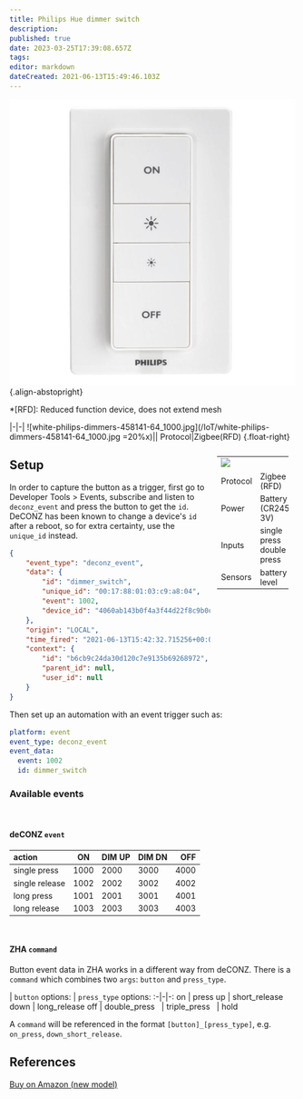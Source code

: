 ```yaml
---
title: Philips Hue dimmer switch
description: 
published: true
date: 2023-03-25T17:39:08.657Z
tags: 
editor: markdown
dateCreated: 2021-06-13T15:49:46.103Z
---
```


![white-philips-dimmers-458141-64_1000.jpg](/IoT/white-philips-dimmers-458141-64_1000.jpg){.align-abstopright}

*[RFD]: Reduced function device, does not extend mesh

|-|-|
![white-philips-dimmers-458141-64_1000.jpg](/IoT/white-philips-dimmers-458141-64_1000.jpg =20%x)||
Protocol|Zigbee(RFD)
{.float-right}

<table style="float:right; margin:12px; width: 25%">
  <tr>
    <td colspan="2"><img src="https://wiki.phiz.io/IoT/white-philips-dimmers-458141-64_1000.jpg"></td>
  </tr>
  <tr>
    <td>Protocol</td>
    <td>Zigbee (RFD)</td>
  </tr>
  <tr>
    <td>Power</td>
    <td>Battery<br>(CR2450 3V)</td>
  </tr>
  <tr>
    <td>Inputs</td>
    <td>single press<br>double press</td>
  </tr>
  <tr>
    <td>Sensors</td>
    <td>battery level</td>
  </tr>
</table>

## Setup

In order to capture the button as a trigger, first go to Developer Tools > Events, subscribe and listen to `deconz_event` and press the button to get the `id`. DeCONZ has been known to change a device's `id` after a reboot, so for extra certainty, use the `unique_id` instead.

```json
{
    "event_type": "deconz_event",
    "data": {
        "id": "dimmer_switch",
        "unique_id": "00:17:88:01:03:c9:a8:04",
        "event": 1002,
        "device_id": "4060ab143b0f4a3f44d22f8c9b0c6716"
    },
    "origin": "LOCAL",
    "time_fired": "2021-06-13T15:42:32.715256+00:00",
    "context": {
        "id": "b6cb9c24da30d120c7e9135b69268972",
        "parent_id": null,
        "user_id": null
    }
}
```

Then set up an automation with an event trigger such as:
```yaml
platform: event
event_type: deconz_event
event_data:
  event: 1002
  id: dimmer_switch
```

### Available events
 
#### deCONZ `event`

action | ON | DIM UP | DIM DN | OFF
:-|-|-|-|-:
single press   | 1000 | 2000 | 3000 | 4000
single release | 1002 | 2002 | 3002 | 4002
long press | 1001 | 2001 | 3001 | 4001
long release | 1003 | 2003 | 3003 | 4003

 
#### ZHA `command`

Button event data in ZHA works in a different way from deCONZ. There is a `command` which combines two `args`: `button` and `press_type`.

| `button` options: | `press_type` options:
:-|-|-:
on   | press
up   | short_release
down | long_release
off  | double_press
     | triple_press
     | hold      

A `command` will be referenced in the format `[button]_[press_type]`, e.g. `on_press`, `down_short_release`.

## References
[Buy on Amazon (new model)](https://www.amazon.com/Philips-Hue-Installation-Free-Exclusively-562777/dp/B08W8GLPD5/)

